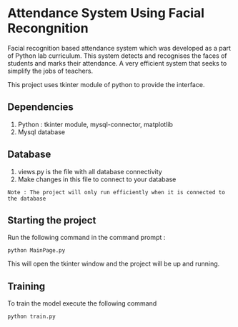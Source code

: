 # Attendance System Using Facial Recongnition
Facial recognition based attendance system which was developed as a part of Python lab curriculum. This system detects and recognises the faces of students and marks their attendance. A very efficient system that seeks to simplify the jobs of teachers.

This project uses tkinter module of python to provide the interface.

## Dependencies
1. Python : tkinter module, mysql-connector, matplotlib
2. Mysql database

## Database
1. views.py is the file with all database connectivity
2. Make changes in this file to connect to your database

`Note : The project will only run efficiently when it is connected to the database`

## Starting the project
Run the following command in the command prompt :

`python MainPage.py`

This will open the tkinter window and the project will be up and running.

## Training
To train the model execute the following command

`python train.py`
